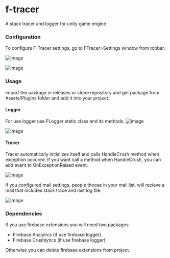 # f-tracer
A stack tracer and logger for unity game engine

### Configuration
To configure F-Tracer settings, go to FTracer>Settings window from topbar. 

![image](https://github.com/Fatihprlg/f-tracer/assets/58040833/27ca4803-7c46-4b9d-9b68-c846aeeed032)

![image](https://github.com/Fatihprlg/f-tracer/assets/58040833/a2efc0dd-1c85-4674-9ffd-c20ff0489055)

### Usage
Import the package in releases or clone repository and get package from Assets/Plugins folder and add it into your project. 

#### Logger
For use logger use FLogger static class and its methods. 
![image](https://github.com/Fatihprlg/f-tracer/assets/58040833/450ee6ed-d58e-49c4-80d5-4a35ce72a4cb)

![image](https://github.com/Fatihprlg/f-tracer/assets/58040833/179803aa-3631-43dd-8055-b766903597c2)

#### Tracer
Tracer automatically initializes itself and calls HandleCrush method when exception occured. If you want call a method when HandleCrush, you can add event to OnExceptionRaised event. 

![image](https://github.com/Fatihprlg/f-tracer/assets/58040833/9a60c8df-8ffc-413c-8994-3d2b42b06cf3)

If you configured mail settings, people thoose in your mail list, will recieve a mail that includes stack trace and last log file. 

![image](https://github.com/Fatihprlg/f-tracer/assets/58040833/19135013-d705-4bb1-ad21-5d4af201614b)

### Dependencies
If you use firebase extensions you will need two packages:
- Firebase Analytics (if use firebase logger)
- Firebase Crushlytics (if use firebase logger)

Otherwise you can delete firebase extensions from project.
